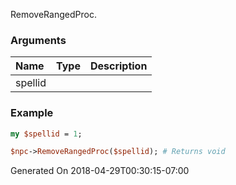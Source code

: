 RemoveRangedProc.
### Arguments
**Name**|**Type**|**Description**
:---|:---|:---
spellid||

### Example

```perl
my $spellid = 1;

$npc->RemoveRangedProc($spellid); # Returns void
```


Generated On 2018-04-29T00:30:15-07:00